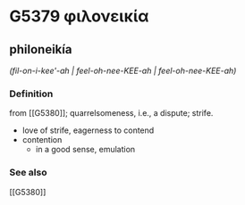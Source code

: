 # G5379 φιλονεικία

## philoneikía

_(fil-on-i-kee'-ah | feel-oh-nee-KEE-ah | feel-oh-nee-KEE-ah)_

### Definition

from [[G5380]]; quarrelsomeness, i.e., a dispute; strife.

- love of strife, eagerness to contend
- contention
  - in a good sense, emulation

### See also

[[G5380]]

